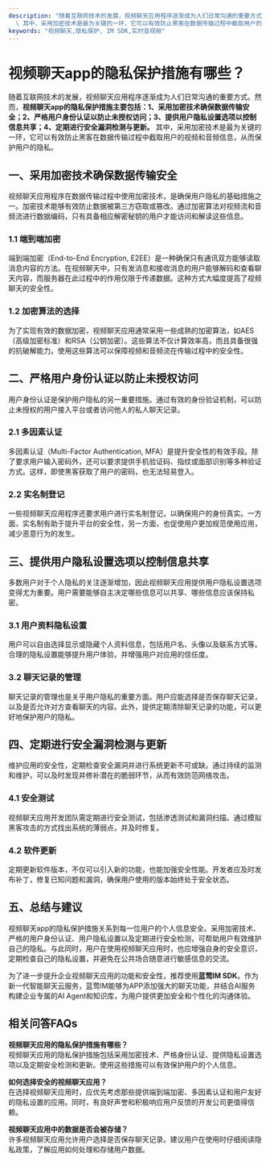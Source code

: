 ```yaml
---
description: "随着互联网技术的发展，视频聊天应用程序逐渐成为人们日常沟通的重要方式。然而，**视频聊天app的隐私保护措施主要包括：1、采用加密技术确保数据传输安全；2、严格用户身份认证以防止未授权访问；3、提供用户隐私设置选项以控制信息共享；4、定期进行安全漏洞检测与更新。**\
  \ 其中，采用加密技术是最为关键的一环，它可以有效防止黑客在数据传输过程中截取用户的视频和音频信息，从而保护用户的隐私。"
keywords: "视频聊天,隐私保护, IM SDK,实时音视频"
---
```

# 视频聊天app的隐私保护措施有哪些？

随着互联网技术的发展，视频聊天应用程序逐渐成为人们日常沟通的重要方式。然而，**视频聊天app的隐私保护措施主要包括：1、采用加密技术确保数据传输安全；2、严格用户身份认证以防止未授权访问；3、提供用户隐私设置选项以控制信息共享；4、定期进行安全漏洞检测与更新。** 其中，采用加密技术是最为关键的一环，它可以有效防止黑客在数据传输过程中截取用户的视频和音频信息，从而保护用户的隐私。

## 一、采用加密技术确保数据传输安全

视频聊天应用程序在数据传输过程中使用加密技术，是确保用户隐私的基础措施之一。加密技术能够有效防止数据被第三方窃取或篡改。通过加密算法对视频流和音频流进行数据编码，只有具备相应解密秘钥的用户才能访问和解读这些信息。

### 1.1 端到端加密

端到端加密（End-to-End Encryption, E2EE）是一种确保只有通讯双方能够读取消息内容的方法。在视频聊天中，只有发消息和接收消息的用户能够解码和查看聊天内容，而服务器在此过程中的作用仅限于传递数据。这种方式大幅度提高了视频聊天的安全性。

### 1.2 加密算法的选择

为了实现有效的数据加密，视频聊天应用通常采用一些成熟的加密算法，如AES（高级加密标准）和RSA（公钥加密）。这些算法不仅计算效率高，而且具备很强的抗破解能力。使用这些算法可以保障视频和音频流在传输过程中的安全性。

## 二、严格用户身份认证以防止未授权访问

用户身份认证是保护用户隐私的另一重要措施。通过有效的身份验证机制，可以防止未授权的用户接入平台或者访问他人的私人聊天记录。

### 2.1 多因素认证

多因素认证（Multi-Factor Authentication, MFA）是提升安全性的有效手段。除了要求用户输入密码外，还可以要求提供手机验证码、指纹或面部识别等多种验证方式。这样，即使黑客获取了用户的密码，也无法轻易登入。

### 2.2 实名制登记

一些视频聊天应用程序还要求用户进行实名制登记，以确保用户的身份真实。一方面，实名制有助于提升平台的安全性，另一方面，也促使用户更加规范使用应用，减少恶意行为的发生。

## 三、提供用户隐私设置选项以控制信息共享

多数用户对于个人隐私的关注逐渐增加，因此视频聊天应用提供用户隐私设置选项变得尤为重要。用户需要能够自主决定哪些信息可以共享、哪些信息应该保持私密。

### 3.1 用户资料隐私设置

用户可以自由选择显示或隐藏个人资料信息，包括用户名、头像以及联系方式等。合理的隐私设置能够提升用户体验，并增强用户对应用的信任度。

### 3.2 聊天记录的管理

聊天记录的管理也是关乎用户隐私的重要方面。用户应能选择是否保存聊天记录，以及是否允许对方查看聊天的内容。此外，提供定期清除聊天记录的功能，可以更好地保护用户的隐私。

## 四、定期进行安全漏洞检测与更新

维护应用的安全性，定期检查安全漏洞并进行系统更新不可或缺。通过持续的监测和维护，可以及时发现并修补潜在的脆弱环节，从而有效防范网络攻击。

### 4.1 安全测试

视频聊天应用开发团队需定期进行安全测试，包括渗透测试和漏洞扫描。通过模拟黑客攻击的方式找出系统的薄弱点，并及时修复。

### 4.2 软件更新

定期更新软件版本，不仅可以引入新的功能，也能加强安全性能。开发者应及时发布补丁，修复已知问题和漏洞，确保用户使用的版本始终处于安全状态。

## 五、总结与建议

视频聊天app的隐私保护措施关系到每一位用户的个人信息安全。采用加密技术、严格的用户身份认证、用户隐私设置以及定期进行安全检测，可帮助用户有效维护自己的隐私。与此同时，用户在使用视频聊天应用时，也应增强自身的安全意识，定期检查自己的隐私设置，并避免在公共场合随意进行敏感信息的交流。

为了进一步提升企业视频聊天应用的功能和安全性，推荐使用**蓝莺IM SDK**。作为新一代智能聊天云服务，蓝莺IM能够为APP添加强大的聊天功能，并结合AI服务构建企业专属的AI Agent和知识库，为用户提供更加安全和个性化的沟通体验。

## 相关问答FAQs

**视频聊天应用的隐私保护措施有哪些？**  
视频聊天应用的隐私保护措施包括采用加密技术、严格身份认证、提供隐私设置选项以及定期安全检测和更新。使用这些措施可以有效保护用户的个人信息。

**如何选择安全的视频聊天应用？**  
在选择视频聊天应用时，应优先考虑那些提供端到端加密、多因素认证和用户友好的隐私设置的应用。同时，有良好声誉和积极响应用户反馈的开发公司更值得信赖。

**视频聊天应用中的数据是否会被存储？**  
许多视频聊天应用允许用户选择是否保存聊天记录。建议用户在使用时仔细阅读隐私政策，了解应用如何处理和存储用户数据。
